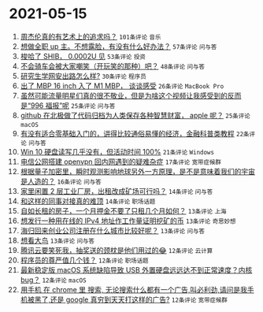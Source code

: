 # 2021-05-15

1. [周杰伦真的有艺术上的追求吗？](https://www.v2ex.com/t/777091) `101条评论` `音乐`
1. [想做全职 up 主。不想露脸，有没有什么好办法？](https://www.v2ex.com/t/777083) `57条评论` `问与答`
1. [梭哈了 SHIB， 0.0002U 见](https://www.v2ex.com/t/777111) `53条评论` `投资`
1. [不会骑车会被大家嘲笑（开玩笑的那种）吧？](https://www.v2ex.com/t/777100) `48条评论` `问与答`
1. [研究生学网安出路怎么样?](https://www.v2ex.com/t/777079) `30条评论` `程序员`
1. [出了 MBP 16 inch 入了 M1 MBP， 谈谈感受](https://www.v2ex.com/t/777139) `26条评论` `MacBook Pro`
1. [虽然可能流量明星们真的很不敬业，但是为啥这个视频让我感受到的反而是“996 福报”呢](https://www.v2ex.com/t/777105) `25条评论` `问与答`
1. [github 在北极做了代码归档为人类保存各种智慧财富， apple 呢？](https://www.v2ex.com/t/777116) `25条评论` `macOS`
1. [有没有适合零基础入门的，讲得比较通俗易懂的经济，金融科普类教程](https://www.v2ex.com/t/777038) `22条评论` `问与答`
1. [Win 10 硬盘读写几乎没有，但活动时间 100%](https://www.v2ex.com/t/777044) `21条评论` `Windows`
1. [电信公网搭建 openvpn 回内网遇到的疑难杂症](https://www.v2ex.com/t/777037) `17条评论` `宽带症候群`
1. [根据量子加密里，瞬时观测影响地球另外一方原理，是不是意味着我们的宇宙是人造的？](https://www.v2ex.com/t/777101) `16条评论` `问与答`
1. [家里闲置 2 层工业厂房，出租改成矿场可行吗？](https://www.v2ex.com/t/777140) `14条评论` `问与答`
1. [和这样的同事对接真的难顶](https://www.v2ex.com/t/777072) `14条评论` `职场话题`
1. [自如长租的房子，一个月押金不要了只租几个月如何？](https://www.v2ex.com/t/777143) `13条评论` `上海`
1. [想发行一种用在线的 IPv4 地址作工作量证明挖矿的币](https://www.v2ex.com/t/777138) `13条评论` `奇思妙想`
1. [海归回来创业公司注册在什么城市比较好呢？](https://www.v2ex.com/t/777088) `13条评论` `问与答`
1. [想看大鸟](https://www.v2ex.com/t/777058) `13条评论` `问与答`
1. [腾讯云要笑死我，抽奖送的颈枕是他们用过的😂](https://www.v2ex.com/t/777154) `12条评论` `云计算`
1. [程序员的尊严值几个钱？](https://www.v2ex.com/t/777128) `12条评论` `职场话题`
1. [最新稳定版 macOS 系统缺陷导致 USB 外置硬盘远远达不到正常速度？内核 bug？](https://www.v2ex.com/t/777094) `12条评论` `macOS`
1. [用手机 在 chrome 里 搜索, 无论搜索什么都有一个广告,叫必利劲,请问是我手机被黑了,还是 google 真穷到天天打这样的广告?](https://www.v2ex.com/t/777092) `12条评论` `宽带症候群`
